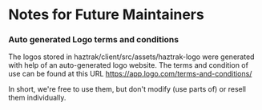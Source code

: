 # Notes for Future Maintainers

### Auto generated Logo terms and conditions

The logos stored in haztrak/client/src/assets/haztrak-logo were generated with help of
an auto-generated logo website. The terms and condition of use can be found at this URL
https://app.logo.com/terms-and-conditions/

In short, we're free to use them, but don't modify (use parts of) or resell them individually.
